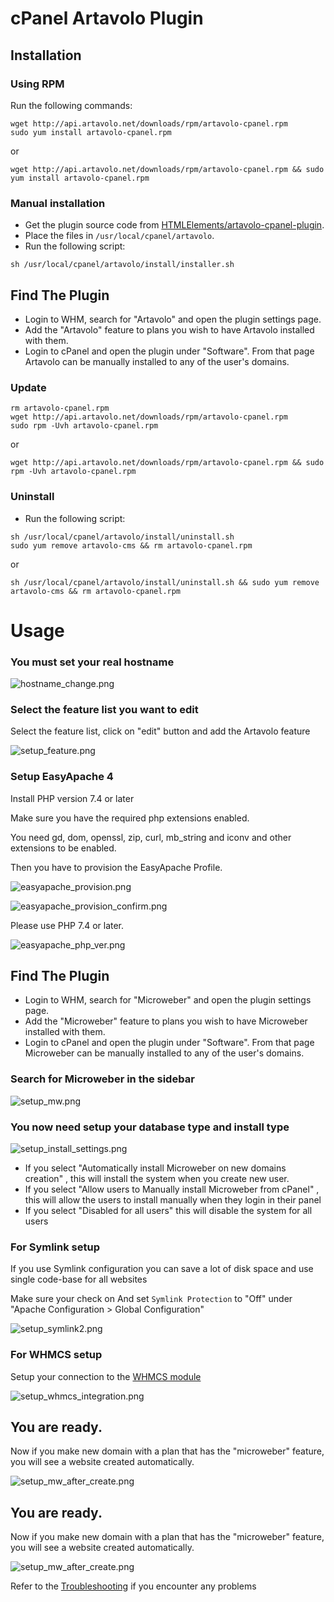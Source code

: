 # cPanel Artavolo Plugin

## Installation

### Using RPM

Run the following commands:

```
wget http://api.artavolo.net/downloads/rpm/artavolo-cpanel.rpm
sudo yum install artavolo-cpanel.rpm
```

or

```
wget http://api.artavolo.net/downloads/rpm/artavolo-cpanel.rpm && sudo yum install artavolo-cpanel.rpm
```
 
### Manual installation

* Get the plugin source code from [HTMLElements/artavolo-cpanel-plugin](https://github.com/HTMLElements/artavolo-cpanel-plugin).
* Place the files in `/usr/local/cpanel/artavolo`.
* Run the following script:

```
sh /usr/local/cpanel/artavolo/install/installer.sh
```

## Find The Plugin

* Login to WHM, search for "Artavolo" and open the plugin settings page.
* Add the "Artavolo" feature to plans you wish to have Artavolo installed with them.
* Login to cPanel and open the plugin under "Software". From that page Artavolo can be manually installed to any of the user's domains.


### Update 

```
rm artavolo-cpanel.rpm
wget http://api.artavolo.net/downloads/rpm/artavolo-cpanel.rpm
sudo rpm -Uvh artavolo-cpanel.rpm
```

or 


```
wget http://api.artavolo.net/downloads/rpm/artavolo-cpanel.rpm && sudo rpm -Uvh artavolo-cpanel.rpm
```

### Uninstall
 
* Run the following script:

```
sh /usr/local/cpanel/artavolo/install/uninstall.sh
sudo yum remove artavolo-cms && rm artavolo-cpanel.rpm
```

or

```
sh /usr/local/cpanel/artavolo/install/uninstall.sh && sudo yum remove artavolo-cms && rm artavolo-cpanel.rpm
```

# Usage

### You must set your real hostname
![hostname_change.png](https://raw.githubusercontent.com/microweber-dev/cpanel-plugin/master/assets/hostname_change.png "")


### Select the feature list you want to edit
Select the feature list, click on "edit" button and add the Artavolo feature

![setup_feature.png](https://raw.githubusercontent.com/microweber-dev/cpanel-plugin/master/assets/setup_feature.png "")

### Setup EasyApache 4

Install PHP version 7.4 or later

Make sure you have the required php extensions enabled.

You need gd, dom, openssl, zip, curl, mb_string and iconv and other extensions to be enabled.


Then you have to provision the EasyApache Profile.

![easyapache_provision.png](https://raw.githubusercontent.com/microweber-dev/cpanel-plugin/master/assets/easyapache_provision.png "")

![easyapache_provision_confirm.png](https://raw.githubusercontent.com/microweber-dev/cpanel-plugin/master/assets/easyapache_provision_confirm.png "")


Please use PHP 7.4 or later.


![easyapache_php_ver.png](https://raw.githubusercontent.com/microweber-dev/cpanel-plugin/master/assets/easyapache_php_ver.png "")

## Find The Plugin

* Login to WHM, search for "Microweber" and open the plugin settings page.
* Add the "Microweber" feature to plans you wish to have Microweber installed with them.
* Login to cPanel and open the plugin under "Software". From that page Microweber can be manually installed to any of the user's domains.

### Search for Microweber in the sidebar
![setup_mw.png](https://raw.githubusercontent.com/microweber-dev/cpanel-plugin/master/assets/setup_mw.png "")

### You now need setup your database type and install type

![setup_install_settings.png](https://raw.githubusercontent.com/microweber-dev/cpanel-plugin/master/assets/setup_install_settings.png "")

* If you select "Automatically install Microweber on new domains creation" , this will install the system when you create new user.
* If you select "Allow users to Manually install Microweber from cPanel" , this will allow the users to install manually when they login in their panel
* If you select "Disabled for all users" this will disable the system for all users




### For Symlink setup

If you use Symlink configuration you can save a lot of disk space and use single code-base for all websites

Make sure your check on  And set `Symlink Protection` to "Off" under "Apache Configuration > Global Configuration"



![setup_symlink2.png](https://raw.githubusercontent.com/microweber-dev/cpanel-plugin/master/assets/setup_symlink2.png "")


### For WHMCS setup

Setup your connection to the [WHMCS module](https://github.com/microweber-dev/whmcs_plugin "")


![setup_whmcs_integration.png](https://raw.githubusercontent.com/microweber-dev/cpanel-plugin/master/assets/setup_whmcs_integration.png "")


## You are ready.

Now if you make new domain with a plan that has the "microweber" feature, you will see a website created automatically.

![setup_mw_after_create.png](https://raw.githubusercontent.com/microweber-dev/cpanel-plugin/master/assets/setup_mw_after_create.png "")



## You are ready.

Now if you make new domain with a plan that has the "microweber" feature, you will see a website created automatically.

![setup_mw_after_create.png](https://raw.githubusercontent.com/microweber-dev/cpanel-plugin/master/assets/setup_mw_after_create.png "")


Refer to the [Troubleshooting](TROUBLESHOOTING.md) if you encounter any problems